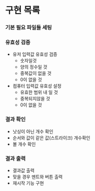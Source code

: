 구현 목록
=======

### 기본 필요 파일들 세팅

### 유효성 검증
- 유저 입력값 유효성 검증
  - 숫자일것
  - 양의 정수일 것
  - 중복값이 없을 것
  - 0이 없을 것
- 컴퓨터 입력값 유효성 설정
  - 유효한 범위 내 일 것 
  - 중복되지않을 것
  - 0이 없을 것

### 결과 확인

- 낫싱이 아닌 개수 확인
- 순서와 값이 같은 값(스트라이크) 개수확인
- 볼 개수 확인

### 결과 출력
- 결과값 출력
- 맞을 경우 멘트와 버튼 출력
- 재시작 기능 구현